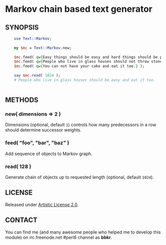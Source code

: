 # Markov chain based text generator

## SYNOPSIS

```perl
    use Text::Markov;
    
    my $mc = Text::Markov.new;
    
    $mc.feed( qw{Easy things should be easy and hard things should be possible.} );
    $mc.feed( qw{People who live in glass houses should not throw stones.} );
    $mc.feed( qw{You can not have your cake and eat it too.} );
    
    say $mc.read( 1024 );
    # People who live in glass houses should be easy and eat it too.
    
```

## METHODS

### new( dimensions => 2 )

Dimensions (optional, default ```1```) controls how many predecessors in a row should determine successor weights.

### feed( "foo", "bar", "baz" )

Add sequence of objects to Markov graph.

### read( 128 )

Generate chain of objects up to requested length (optional, default ```1024```).

## LICENSE

Released under [Artistic License 2.0](http://www.perlfoundation.org/artistic_license_2_0).

## CONTACT

You can find me (and many awesome people who helped me to develop this module)
on irc.freenode.net #perl6 channel as **bbkr**.

